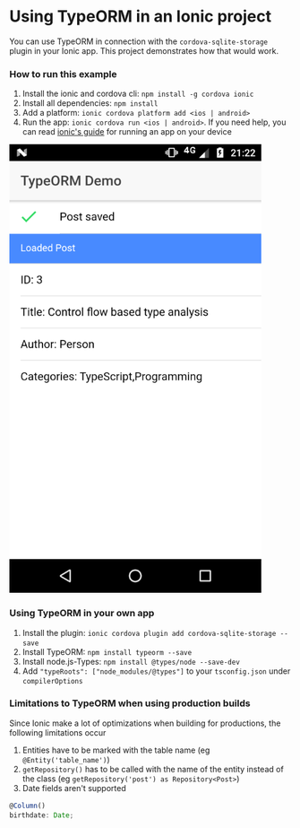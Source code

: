 # Using TypeORM in an Ionic project
You can use TypeORM in connection with the `cordova-sqlite-storage` plugin in your Ionic app.
This project demonstrates how that would work.

### How to run this example
1. Install the ionic and cordova cli: `npm install -g cordova ionic`
2. Install all dependencies: `npm install`
3. Add a platform: `ionic cordova platform add <ios | android>`
4. Run the app: `ionic cordova run <ios | android>`. If you need help, you can read [ionic's guide](https://ionicframework.com/docs/intro/deploying/) for running an app on your device

![screenshot](./screenshot.png)

### Using TypeORM in your own app
1. Install the plugin: `ionic cordova plugin add cordova-sqlite-storage --save`
2. Install TypeORM: `npm install typeorm --save`
3. Install node.js-Types: `npm install @types/node --save-dev`
4. Add `"typeRoots": ["node_modules/@types"]` to your `tsconfig.json` under `compilerOptions`

### Limitations to TypeORM when using production builds
Since Ionic make a lot of optimizations when building for productions, the following limitations occur
1. Entities have to be marked with the table name (eg `@Entity('table_name')`)
2. `getRepository()` has to be called with the name of the entity instead of the class (eg `getRepository('post') as Repository<Post>`)
2. Date fields aren't supported
```ts
@Column()
birthdate: Date;
```
